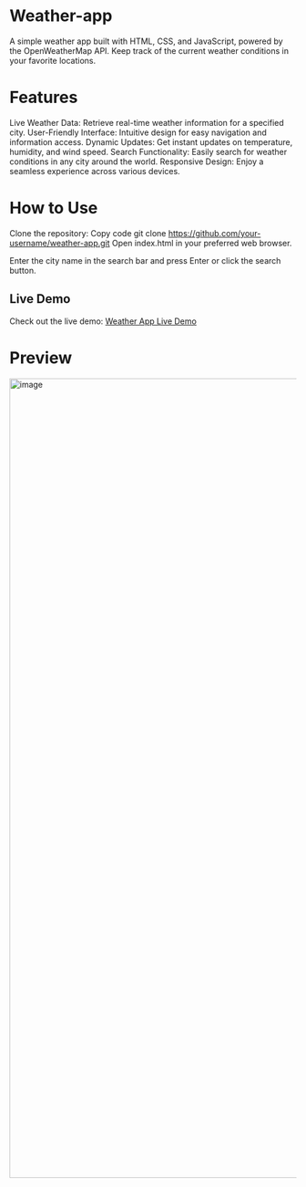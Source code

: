 # Weather-app
A simple weather app built with HTML, CSS, and JavaScript, powered by the OpenWeatherMap API. Keep track of the current weather conditions in your favorite locations.

# Features
Live Weather Data: Retrieve real-time weather information for a specified city.
User-Friendly Interface: Intuitive design for easy navigation and information access.
Dynamic Updates: Get instant updates on temperature, humidity, and wind speed.
Search Functionality: Easily search for weather conditions in any city around the world.
Responsive Design: Enjoy a seamless experience across various devices.
# How to Use
Clone the repository:
Copy code
git clone https://github.com/your-username/weather-app.git
Open index.html in your preferred web browser.

Enter the city name in the search bar and press Enter or click the search button.
## Live Demo

Check out the live demo: [Weather App Live Demo](https://yuusufs-weather.netlify.app/)
# Preview
<img width="1402" alt="image" src="https://github.com/Yuusufm/Weather-app/assets/155135681/2f737279-c7e7-42e9-93cd-bad610dc68a6">
